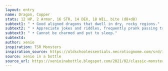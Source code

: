 ```yaml
---
layout: entry 
name: Dragon, Copper
stats: 12 HP, 2 Armor, 16 STR, 14 DEX, 18 WIL, bite (d8+d8)
subtext1: " • Good aligned dragons that dwell in dry, rocky regions."
subtext2: " • Appreciate jokes and riddles, frequently prank passing travelers."
subtext3: " • Cannot be charmed and put to sleep."
subtext4: 
author: xenio
inspiration: TSR Monsters
inspiration_source: https://oldschoolessentials.necroticgnome.com/srd/index.php/Monster_Descriptions
source: xenio in a bottle
source_url: https://xenioinabottle.blogspot.com/2021/02/classic-monsters-for-cairnito-part-1.html
---
```

